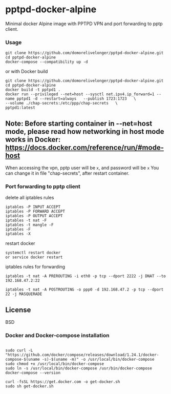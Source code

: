 # pptpd-docker-alpine
Minimal docker Alpine image with PPTPD VPN and port forwarding to pptp client.

### Usage
```
git clone https://github.com/domorelivelonger/pptpd-docker-alpine.git
cd pptpd-docker-alpine
docker-compose --compatibility up -d
```
or with Docker build
```
git clone https://github.com/domorelivelonger/pptpd-docker-alpine.git
cd pptpd-docker-alpine
docker build -t pptpd1 .
docker run --privileged --net=host --sysctl net.ipv4.ip_forward=1 --name pptpd1 -d --restart=always   --publish 1723:1723   \
--volume ./chap-secrets:/etc/ppp/chap-secrets   \
pptpd1:latest
```
Note: Before starting container in --net=host mode, please read how networking in host mode works in Docker: https://docs.docker.com/reference/run/#mode-host
-
When accessing the vpn, pptp user will be ```x```, and password will be ```x```
You can change it in file "chap-secrets", after restart container.

### Port forwarding to pptp client
delete all iptables rules
```
iptables -P INPUT ACCEPT
iptables -P FORWARD ACCEPT
iptables -P OUTPUT ACCEPT
iptables -t nat -F
iptables -t mangle -F
iptables -F
iptables -X
```
restart docker
```
systemctl restart docker
or service docker restart
```
iptables rules for forwarding
```
iptables -t nat -A PREROUTING -i eth0 -p tcp --dport 2222 -j DNAT --to 192.168.47.2:22

iptables -t nat -A POSTROUTING -o ppp0 -d 192.168.47.2 -p tcp --dport 22 -j MASQUERADE
```

License
----

BSD
### Docker and Docker-compose installation
```

sudo curl -L "https://github.com/docker/compose/releases/download/1.24.1/docker-compose-$(uname -s)-$(uname -m)" -o /usr/local/bin/docker-compose
sudo chmod +x /usr/local/bin/docker-compose
sudo ln -s /usr/local/bin/docker-compose /usr/bin/docker-compose
docker-compose --version

curl -fsSL https://get.docker.com -o get-docker.sh
sudo sh get-docker.sh
```
